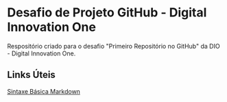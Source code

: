 # Desafio de Projeto GitHub - Digital Innovation One
Respositório criado para o desafio "Primeiro Repositório no GitHub" da DIO - Digital Innovation One.

## Links Úteis
[Sintaxe Básica Markdown](https://www.markdownguide.org/)
